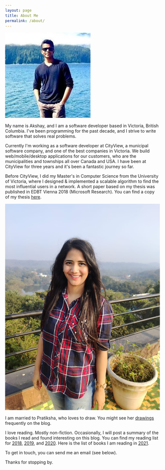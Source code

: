 ```yaml
---
layout: page
title: About Me
permalink: /about/
---
```


<div class="about centered">
    <a href="/images/AK.jpeg">
    <img src="/images/AK.jpeg">
    </a>
</div>

My name is Akshay, and I am a software developer based in Victoria, British Columbia. I've been programming for the past decade, and I strive to write software that solves real problems.

Currently I'm working as a software developer at CityView, a municipal software company, and one of the best companies in Victoria. We build web/mobile/desktop applications for our customers, who are the municipalities and townships all over Canada and USA. I have been at CityView for three years and it's been a fantastic journey so far. 

Before CityView, I did my Master's in Computer Science from the University of Victoria, where I designed & implemented a scalable algorithm to find the most influential users in a network. A short paper based on my thesis was published in EDBT Vienna 2018 (Microsoft Research). You can find a copy of my thesis [here](https://dspace.library.uvic.ca//handle/1828/8885). 

<div class="about centered">
<a href="/images/Pratiksha.jpeg">
    <img src="/images/Pratiksha.jpeg">
</a>
</div>

I am married to Pratiksha, who loves to draw. You might see her [drawings](/drawings) frequently on the blog.  

I love reading. Mostly non-fiction. Occasionally, I will post a summary of the books I read and found interesting on this blog. You can find my reading list for [2018](/books-I-read-in-2018), [2019](/books-I-read-in-2019), and [2020](/books-I-read-in-2020). Here is the list of books I am reading in [2021](https://public.3.basecamp.com/p/eyqQGbQ2ZqMEWRrmw6x19XGN). 

To get in touch, you can send me an email (see below).

Thanks for stopping by.

